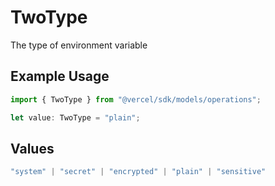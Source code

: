 # TwoType

The type of environment variable

## Example Usage

```typescript
import { TwoType } from "@vercel/sdk/models/operations";

let value: TwoType = "plain";
```

## Values

```typescript
"system" | "secret" | "encrypted" | "plain" | "sensitive"
```